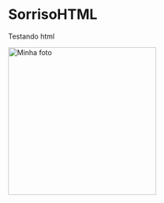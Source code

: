 # SorrisoHTML
Testando html

<img src="ImagensRepositorios/sorrisoHtml.png" alt="Minha foto" width="300"/>



